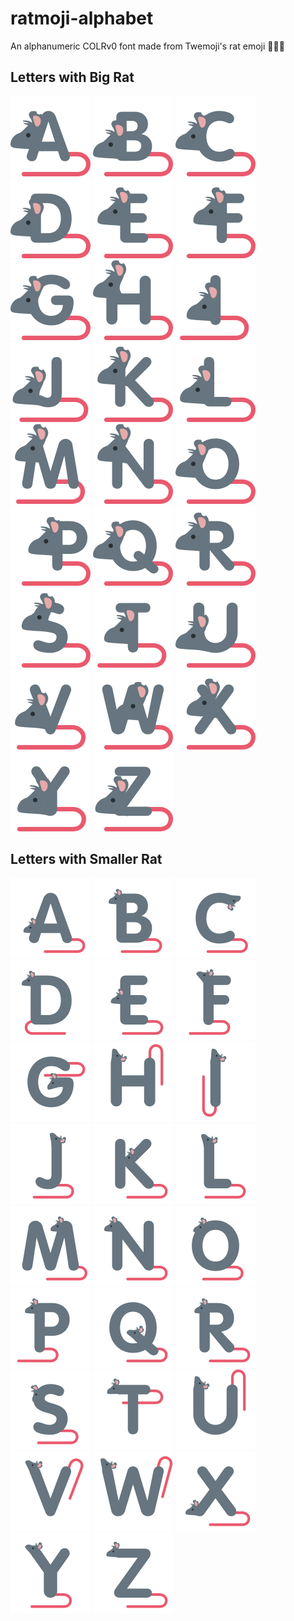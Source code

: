# ratmoji-alphabet
An alphanumeric COLRv0 font made from Twemoji's rat emoji 🐀🐀🐀



## Letters with Big Rat

![](LetterRasters/BeegRat/A.png)
![](LetterRasters/BeegRat/B.png)
![](LetterRasters/BeegRat/C.png)
![](LetterRasters/BeegRat/D.png)
![](LetterRasters/BeegRat/E.png)
![](LetterRasters/BeegRat/F.png)
![](LetterRasters/BeegRat/G.png)
![](LetterRasters/BeegRat/H.png)
![](LetterRasters/BeegRat/I.png)
![](LetterRasters/BeegRat/J.png)
![](LetterRasters/BeegRat/K.png)
![](LetterRasters/BeegRat/L.png)
![](LetterRasters/BeegRat/M.png)
![](LetterRasters/BeegRat/N.png)
![](LetterRasters/BeegRat/O.png)
![](LetterRasters/BeegRat/P.png)
![](LetterRasters/BeegRat/Q.png)
![](LetterRasters/BeegRat/R.png)
![](LetterRasters/BeegRat/S.png)
![](LetterRasters/BeegRat/T.png)
![](LetterRasters/BeegRat/U.png)
![](LetterRasters/BeegRat/V.png)
![](LetterRasters/BeegRat/W.png)
![](LetterRasters/BeegRat/X.png)
![](LetterRasters/BeegRat/Y.png)
![](LetterRasters/BeegRat/Z.png)
    

## Letters with Smaller Rat
    
![](LetterRasters/WeeRat/A.png)
![](LetterRasters/WeeRat/B.png)
![](LetterRasters/WeeRat/C.png)
![](LetterRasters/WeeRat/D.png)
![](LetterRasters/WeeRat/E.png)
![](LetterRasters/WeeRat/F.png)
![](LetterRasters/WeeRat/G.png)
![](LetterRasters/WeeRat/H.png)
![](LetterRasters/WeeRat/I.png)
![](LetterRasters/WeeRat/J.png)
![](LetterRasters/WeeRat/K.png)
![](LetterRasters/WeeRat/L.png)
![](LetterRasters/WeeRat/M.png)
![](LetterRasters/WeeRat/N.png)
![](LetterRasters/WeeRat/O.png)
![](LetterRasters/WeeRat/P.png)
![](LetterRasters/WeeRat/Q.png)
![](LetterRasters/WeeRat/R.png)
![](LetterRasters/WeeRat/S.png)
![](LetterRasters/WeeRat/T.png)
![](LetterRasters/WeeRat/U.png)
![](LetterRasters/WeeRat/V.png)
![](LetterRasters/WeeRat/W.png)
![](LetterRasters/WeeRat/X.png)
![](LetterRasters/WeeRat/Y.png)
![](LetterRasters/WeeRat/Z.png)
